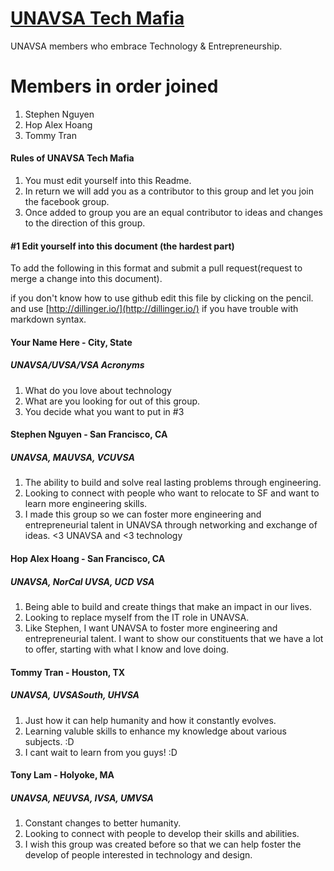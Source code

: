 
# [UNAVSA Tech Mafia](https://www.facebook.com/groups/609480592500450/)
UNAVSA members who embrace Technology & Entrepreneurship.

Members in order joined
=======
1. Stephen Nguyen
2. Hop Alex Hoang
3. Tommy Tran

#### Rules of UNAVSA Tech Mafia

1. You must edit yourself into this Readme.
2. In return we will add you as a contributor to this group and let you join the facebook group.
3. Once added to group you are an equal contributor to ideas and changes to the direction of this group.

#### #1 Edit yourself into this document (the hardest part)
To add the following in this format and submit a pull request(request to merge a change into this document). 

if you don't know how to use github edit this file by clicking on the pencil. and use [http://dillinger.io/](http://dillinger.io/) if you have trouble with markdown syntax.

#### Your Name Here - City, State
##### UNAVSA/UVSA/VSA Acronyms

  1. What do you love about technology
  2. What are you looking for out of this group.
  3. You decide what you want to put in #3

#### Stephen Nguyen - San Francisco, CA 
##### UNAVSA, MAUVSA, VCUVSA

  1. The ability to build and solve real lasting problems through engineering.
  2. Looking to connect with people who want to relocate to SF and want to learn more engineering skills.
  3. I made this group so we can foster more engineering and entrepreneurial talent in UNAVSA through networking and exchange of ideas. <3 UNAVSA and <3 technology

#### Hop Alex Hoang - San Francisco, CA 
##### UNAVSA, NorCal UVSA, UCD VSA

  1. Being able to build and create things that make an impact in our lives.
  2. Looking to replace myself from the IT role in UNAVSA.
  3. Like Stephen, I want UNAVSA to foster more engineering and entrepreneurial talent. I want to show our constituents that we have a lot to offer, starting with what I know and love doing.

#### Tommy Tran - Houston, TX
##### UNAVSA, UVSASouth, UHVSA

  1. Just how it can help humanity and how it constantly evolves.
  2. Learning valuble skills to enhance my knowledge about various subjects. :D
  3. I cant wait to learn from you guys! :D

#### Tony Lam - Holyoke, MA
##### UNAVSA, NEUVSA, IVSA, UMVSA

  1. Constant changes to better humanity.
  2. Looking to connect with people to develop their skills and abilities.
  3. I wish this group was created before so that we can help foster the develop of people interested in technology and design.

